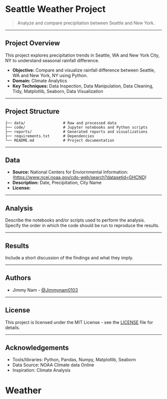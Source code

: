 # Seattle Weather Project

> Analyze and compare precipitation between Seattle and New York.
---

## Project Overview

This project explores precipitation trends in Seattle, WA and New York City, NY to understand seasonal rainfall difference.

- **Objective:** Compare and visualize rainfall difference between Seattle, WA and New York, NY using Python.
- **Domain:** Climate Analytics
- **Key Techniques:** Data Inspection, Data Manipulation, Data Cleaning, Tidy, Matplotlib, Seaborn, Data Visualization

---

## Project Structure

```
├── data/                 # Raw and processed data
├── code/                 # Jupyter notebooks and Python scripts
├── reports/              # Generated reports and visualizations
├── requirements.txt      # Dependencies
└── README.md             # Project documentation
```

---

## Data

- **Source:** National Centers for Enviornmental Information: (https://www.ncei.noaa.gov/cdo-web/search?datasetid=GHCND)
- **Description:** Date, Precipitation, City Name
- **License:**

---

## Analysis

Describe the notebooks and/or scripts used to perform the analysis. Specify the order in which the code should be run to reproduce the results.

---

## Results

Include a short discussion of the findings and what they imply.

---

## Authors

- Jimmy Nam - [@Jimmynam0103](https://github.com/Jimmynam0103/Weather/tree/main)

---

## License

This project is licensed under the MIT License - see the [LICENSE](LICENSE) file for details.

---

## Acknowledgements

- Tools/libraries: Python, Pandas, Numpy, Matplotlib, Seaborn
- Data Source: NOAA Climate data Online
- Inspiration: Climate Analysis
# Weather
